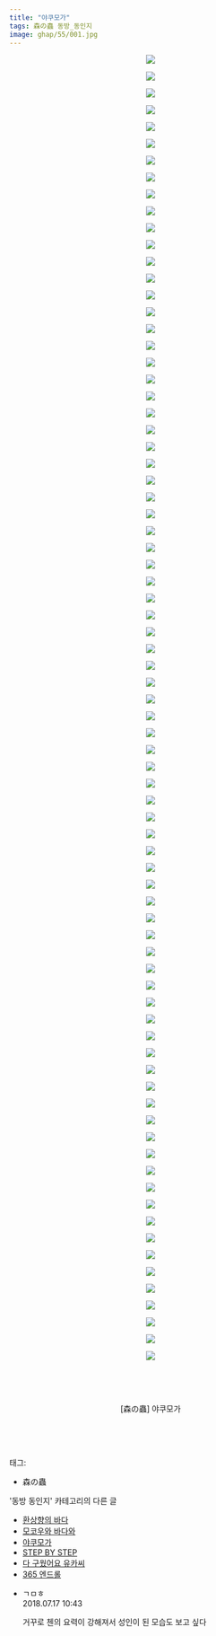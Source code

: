 ```yaml
---
title: "야쿠모가"
tags: 森の蟲 동방_동인지
image: ghap/55/001.jpg
---
```

<div class="article">
<p style="text-align: center; clear: none; float: none;"><img src="{{ site.nasurl }}/ghap/55/001.jpg"/></p>
<p style="text-align: center; clear: none; float: none;"><img src="{{ site.nasurl }}/ghap/55/002.jpg"/></p>
<p style="text-align: center; clear: none; float: none;"><img src="{{ site.nasurl }}/ghap/55/003.jpg"/></p>
<p style="text-align: center; clear: none; float: none;"><img src="{{ site.nasurl }}/ghap/55/004.jpg"/></p>
<p style="text-align: center; clear: none; float: none;"><img src="{{ site.nasurl }}/ghap/55/005.jpg"/></p>
<p style="text-align: center; clear: none; float: none;"><img src="{{ site.nasurl }}/ghap/55/006.jpg"/></p>
<p style="text-align: center; clear: none; float: none;"><img src="{{ site.nasurl }}/ghap/55/007.jpg"/></p>
<p style="text-align: center; clear: none; float: none;"><img src="{{ site.nasurl }}/ghap/55/008.jpg"/></p>
<p style="text-align: center; clear: none; float: none;"><img src="{{ site.nasurl }}/ghap/55/009.jpg"/></p>
<p style="text-align: center; clear: none; float: none;"><img src="{{ site.nasurl }}/ghap/55/010.jpg"/></p>
<p style="text-align: center; clear: none; float: none;"><img src="{{ site.nasurl }}/ghap/55/011.jpg"/></p>
<p style="text-align: center; clear: none; float: none;"><img src="{{ site.nasurl }}/ghap/55/012.jpg"/></p>
<p style="text-align: center; clear: none; float: none;"><img src="{{ site.nasurl }}/ghap/55/013.jpg"/></p>
<p style="text-align: center; clear: none; float: none;"><img src="{{ site.nasurl }}/ghap/55/014.jpg"/></p>
<p style="text-align: center; clear: none; float: none;"><img src="{{ site.nasurl }}/ghap/55/015.jpg"/></p>
<p style="text-align: center; clear: none; float: none;"><img src="{{ site.nasurl }}/ghap/55/016.jpg"/></p>
<p style="text-align: center; clear: none; float: none;"><img src="{{ site.nasurl }}/ghap/55/017.jpg"/></p>
<p style="text-align: center; clear: none; float: none;"><img src="{{ site.nasurl }}/ghap/55/018.jpg"/></p>
<p style="text-align: center; clear: none; float: none;"><img src="{{ site.nasurl }}/ghap/55/019.jpg"/></p>
<p style="text-align: center; clear: none; float: none;"><img src="{{ site.nasurl }}/ghap/55/020.jpg"/></p>
<p style="text-align: center; clear: none; float: none;"><img src="{{ site.nasurl }}/ghap/55/021.jpg"/></p>
<p style="text-align: center; clear: none; float: none;"><img src="{{ site.nasurl }}/ghap/55/022.jpg"/></p>
<p style="text-align: center; clear: none; float: none;"><img src="{{ site.nasurl }}/ghap/55/023.jpg"/></p>
<p style="text-align: center; clear: none; float: none;"><img src="{{ site.nasurl }}/ghap/55/024.jpg"/></p>
<p style="text-align: center; clear: none; float: none;"><img src="{{ site.nasurl }}/ghap/55/025.jpg"/></p>
<p style="text-align: center; clear: none; float: none;"><img src="{{ site.nasurl }}/ghap/55/026.jpg"/></p>
<p style="text-align: center; clear: none; float: none;"><img src="{{ site.nasurl }}/ghap/55/027.jpg"/></p>
<p style="text-align: center; clear: none; float: none;"><img src="{{ site.nasurl }}/ghap/55/028.jpg"/></p>
<p style="text-align: center; clear: none; float: none;"><img src="{{ site.nasurl }}/ghap/55/029.jpg"/></p>
<p style="text-align: center; clear: none; float: none;"><img src="{{ site.nasurl }}/ghap/55/030.jpg"/></p>
<p style="text-align: center; clear: none; float: none;"><img src="{{ site.nasurl }}/ghap/55/031.jpg"/></p>
<p style="text-align: center; clear: none; float: none;"><img src="{{ site.nasurl }}/ghap/55/032.jpg"/></p>
<p style="text-align: center; clear: none; float: none;"><img src="{{ site.nasurl }}/ghap/55/033.jpg"/></p>
<p style="text-align: center; clear: none; float: none;"><img src="{{ site.nasurl }}/ghap/55/034.jpg"/></p>
<p style="text-align: center; clear: none; float: none;"><img src="{{ site.nasurl }}/ghap/55/035.jpg"/></p>
<p style="text-align: center; clear: none; float: none;"><img src="{{ site.nasurl }}/ghap/55/036.jpg"/></p>
<p style="text-align: center; clear: none; float: none;"><img src="{{ site.nasurl }}/ghap/55/037.jpg"/></p>
<p style="text-align: center; clear: none; float: none;"><img src="{{ site.nasurl }}/ghap/55/038.jpg"/></p>
<p style="text-align: center; clear: none; float: none;"><img src="{{ site.nasurl }}/ghap/55/039.jpg"/></p>
<p style="text-align: center; clear: none; float: none;"><img src="{{ site.nasurl }}/ghap/55/040.jpg"/></p>
<p style="text-align: center; clear: none; float: none;"><img src="{{ site.nasurl }}/ghap/55/041.jpg"/></p>
<p style="text-align: center; clear: none; float: none;"><img src="{{ site.nasurl }}/ghap/55/042.jpg"/></p>
<p style="text-align: center; clear: none; float: none;"><img src="{{ site.nasurl }}/ghap/55/043.jpg"/></p>
<p style="text-align: center; clear: none; float: none;"><img src="{{ site.nasurl }}/ghap/55/044.jpg"/></p>
<p style="text-align: center; clear: none; float: none;"><img src="{{ site.nasurl }}/ghap/55/045.jpg"/></p>
<p style="text-align: center; clear: none; float: none;"><img src="{{ site.nasurl }}/ghap/55/046.jpg"/></p>
<p style="text-align: center; clear: none; float: none;"><img src="{{ site.nasurl }}/ghap/55/047.jpg"/></p>
<p style="text-align: center; clear: none; float: none;"><img src="{{ site.nasurl }}/ghap/55/048.jpg"/></p>
<p style="text-align: center; clear: none; float: none;"><img src="{{ site.nasurl }}/ghap/55/049.jpg"/></p>
<p style="text-align: center; clear: none; float: none;"><img src="{{ site.nasurl }}/ghap/55/050.jpg"/></p>
<p style="text-align: center; clear: none; float: none;"><img src="{{ site.nasurl }}/ghap/55/051.jpg"/></p>
<p style="text-align: center; clear: none; float: none;"><img src="{{ site.nasurl }}/ghap/55/052.jpg"/></p>
<p style="text-align: center; clear: none; float: none;"><img src="{{ site.nasurl }}/ghap/55/053.jpg"/></p>
<p style="text-align: center; clear: none; float: none;"><img src="{{ site.nasurl }}/ghap/55/054.jpg"/></p>
<p style="text-align: center; clear: none; float: none;"><img src="{{ site.nasurl }}/ghap/55/055.jpg"/></p>
<p style="text-align: center; clear: none; float: none;"><img src="{{ site.nasurl }}/ghap/55/056.jpg"/></p>
<p style="text-align: center; clear: none; float: none;"><img src="{{ site.nasurl }}/ghap/55/057.jpg"/></p>
<p style="text-align: center; clear: none; float: none;"><img src="{{ site.nasurl }}/ghap/55/058.jpg"/></p>
<p style="text-align: center; clear: none; float: none;"><img src="{{ site.nasurl }}/ghap/55/059.jpg"/></p>
<p style="text-align: center; clear: none; float: none;"><img src="{{ site.nasurl }}/ghap/55/060.jpg"/></p>
<p style="text-align: center; clear: none; float: none;"><img src="{{ site.nasurl }}/ghap/55/061.jpg"/></p>
<p style="text-align: center; clear: none; float: none;"><img src="{{ site.nasurl }}/ghap/55/062.jpg"/></p>
<p style="text-align: center; clear: none; float: none;"><img src="{{ site.nasurl }}/ghap/55/063.jpg"/></p>
<p style="text-align: center; clear: none; float: none;"><img src="{{ site.nasurl }}/ghap/55/064.jpg"/></p>
<p style="text-align: center; clear: none; float: none;"><img src="{{ site.nasurl }}/ghap/55/065.jpg"/></p>
<p style="text-align: center; clear: none; float: none;"><img src="{{ site.nasurl }}/ghap/55/066.jpg"/></p>
<p style="text-align: center; clear: none; float: none;"><img src="{{ site.nasurl }}/ghap/55/067.jpg"/></p>
<p style="text-align: center; clear: none; float: none;"><img src="{{ site.nasurl }}/ghap/55/068.jpg"/></p>
<p style="text-align: center; clear: none; float: none;"><img src="{{ site.nasurl }}/ghap/55/069.jpg"/></p>
<p style="text-align: center; clear: none; float: none;"><img src="{{ site.nasurl }}/ghap/55/070.jpg"/></p>
<p style="text-align: center; clear: none; float: none;"><img src="{{ site.nasurl }}/ghap/55/071.jpg"/></p>
<p style="text-align: center; clear: none; float: none;"><img src="{{ site.nasurl }}/ghap/55/072.jpg"/></p>
<p style="text-align: center; clear: none; float: none;"><img src="{{ site.nasurl }}/ghap/55/073.jpg"/></p>
<p style="text-align: center; clear: none; float: none;"><img src="{{ site.nasurl }}/ghap/55/074.jpg"/></p>
<p style="text-align: center; clear: none; float: none;"><img src="{{ site.nasurl }}/ghap/55/075.jpg"/></p>
<p style="text-align: center; clear: none; float: none;"><img src="{{ site.nasurl }}/ghap/55/076.jpg"/></p>
<p style="text-align: center; clear: none; float: none;"><img src="{{ site.nasurl }}/ghap/55/077.jpg"/></p>
<p style="text-align: center; clear: none; float: none;"><img src="{{ site.nasurl }}/ghap/55/078.jpg"/></p>
<p style="text-align: center; clear: none; float: none;"><br/></p>
<p style="text-align: center; clear: none; float: none;"><br/></p>
<p style="text-align: center; clear: none; float: none;">[森の蟲] 야쿠모가</p>
<p style="text-align: center; clear: none; float: none;"><br/></p>
<p><br/></p>
</div><div class="tagTrail">
<p>태그: </p>
<ul>
<li>森の蟲</li>
</ul>
</div><div class="another">
<p>'동방 동인지' 카테고리의 다른 글</p>
<ul>
<li><a href="/2016-06-16-ghap_58">환상향의 바다</a></li>
<li><a href="/2016-06-16-ghap_56">모코우와 바다와</a></li>
<li><a href="/2016-06-16-ghap_55">야쿠모가</a></li>
<li><a href="/2016-06-16-ghap_53">STEP BY STEP</a></li>
<li><a href="/2016-06-16-ghap_52">다 구웠어요 유카씨</a></li>
<li><a href="/2016-06-16-ghap_51">365 엔드롤</a></li>
</ul>
</div><div class="cb_module cb_fluid">
<div class="cb_wrt cb_profile">
<div class="comment">
<ul>
<li class="cb_thumb_off" id="comment15288484">
<div class="cb_comment_area">
<div class="cb_info_area">
<div class="cb_section">
<span class="cb_nick_name">ㄱㅁㅎ</span>
</div>
<div class="cb_section">
<span class="cb_date">2018.07.17 10:43 </span>
</div>
</div>
<div class="cb_dsc_comment">
<p class="cb_dsc">
											거꾸로 첸의 요력이 강해져서 성인이 된 모습도 보고 싶다
										</p>
</div>
</div></li>
</ul>
</div>
</div><!-- commentList close -->
</div>